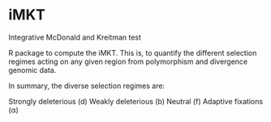 # iMKT
Integrative McDonald and Kreitman test

R package to compute the iMKT. This is, to quantify the different selection regimes acting on any given region from polymorphism and divergence genomic data.

In summary, the diverse selection regimes are:

   Strongly deleterious (d)
   Weakly deleterious (b)
   Neutral (f)
   Adaptive fixations (α)
